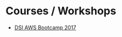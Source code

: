 # Courses / Workshops

* [DSI AWS Bootcamp 2017](https://github.com/uvasomrc/courses/blob/master/DSI-20170707.md)
